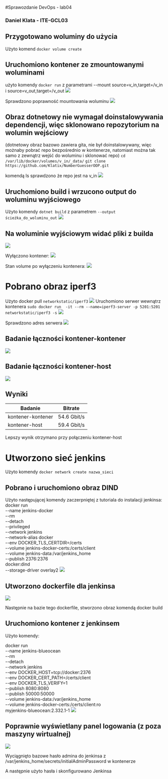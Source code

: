 #Sprawozdanie DevOps - lab04
### Daniel Klata - ITE-GCL03

## Przygotowano woluminy do użycia 

Użyto komend `docker volume create`
## Uruchomiono kontener ze zmountowanymi woluminami

użyto komendy `docker run` z parametrami --mount source=v_in,target=/v_in i source=v_out,target=/v_out
![](images/volume.png)

Sprawdzono poprawność mountowania woluminu
![](images/mount.png)

## Obraz dotnetowy nie wymagał doinstalowywania dependencji, więc sklonowano repozytorium na wolumin wejściowy
(dotnetowy obraz bazowo zawiera gita, nie był doinstalowywany, więc możnaby pobrać repo bezpośrednio w kontenerze, natomiast można tak samo z zewnątrz wejść do woluminu i sklonować repo)
`cd /var/lib/docker/volumes/v_in/_data/`
`git clone https://github.com/Klatix/NumberGuesserOOP.git`

komendą ls sprawdzono że repo jest na v_in
![](images/git_clone_volume.png)

## Uruchomiono build i wrzucono output do woluminu wyjściowego

Użyto komendy `dotnet build` z parametrem `--output ścieżka_do_woluminu_out`
![](images/dotnet_build_volume_out.png)

## Na woluminie wyjściowym widać pliki z builda
![](images/v_out_state1.png)

Wyłączono kontener:
![](images/docker_stop.png)

Stan volume po wyłączeniu kontenera:
![](images/volume_out_state_with_container_killed.png)

# Pobrano obraz iperf3
Użyto docker pull `networkstatic/iperf3`
![](images/iperf_pull.png)
Uruchomiono serwer wewnątrz kontenera
`sudo docker run  -it --rm --name=iperf3-server -p 5201:5201 networkstatic/iperf3 -s`
![](images/iperf_run.png)

Sprawdzono adres serwera
![](images/docker_inspect_iperf.png)

## Badanie łączności kontener-kontener

![](images/connect_client_host.png)

## Badanie łączności kontener-host

![](images/container_host.png)

## Wyniki

|Badanie|Bitrate|
|-------|-------|
|kontener-kontener|54.6 Gbit/s|
|kontener-host|59.4 Gbit/s|

Lepszy wynik otrzymano przy połączeniu kontener-host

# Utworzono sieć jenkins

Użyto komendy `docker network create nazwa_sieci`

## Pobrano i uruchomiono obraz DIND

Użyto następującej komendy zaczerpniętej z tutoriala do instalacji jenkinsa:
docker run \
  --name jenkins-docker \
  --rm \
  --detach \
  --privileged \
  --network jenkins \
  --network-alias docker \
  --env DOCKER_TLS_CERTDIR=/certs \
  --volume jenkins-docker-certs:/certs/client \
  --volume jenkins-data:/var/jenkins_home \
  --publish 2376:2376 \
  docker:dind \
  --storage-driver overlay2
![](images/jenkins_network_and_jenkins_container.png)

## Utworzono dockerfile dla jenkinsa
![](images/jenkins_dockerfile.png)
 
Następnie na bazie tego dockerfile, stworzono obraz komendą docker build

## Uruchomiono kontener z jenkinsem
Użyto komendy:

docker run \
  --name jenkins-blueocean \
  --rm \
  --detach \
  --network jenkins \
  --env DOCKER_HOST=tcp://docker:2376 \
  --env DOCKER_CERT_PATH=/certs/client \
  --env DOCKER_TLS_VERIFY=1 \
  --publish 8080:8080 \
  --publish 50000:50000 \
  --volume jenkins-data:/var/jenkins_home \
  --volume jenkins-docker-certs:/certs/client:ro \
  myjenkins-blueocean:2.332.1-1 
![](images/docker_ps_jenkins.png)

## Poprawnie wyświetlany panel logowania (z poza maszyny wirtualnej)
![](images/jenkins_setup_after_login.png)

Wyciągnięto bazowe hasło admina do jenkinsa z /var/jenkins_home/secrets/initialAdminPassword w kontenerze

A następnie użyto hasła i skonfigurowano Jenkinsa